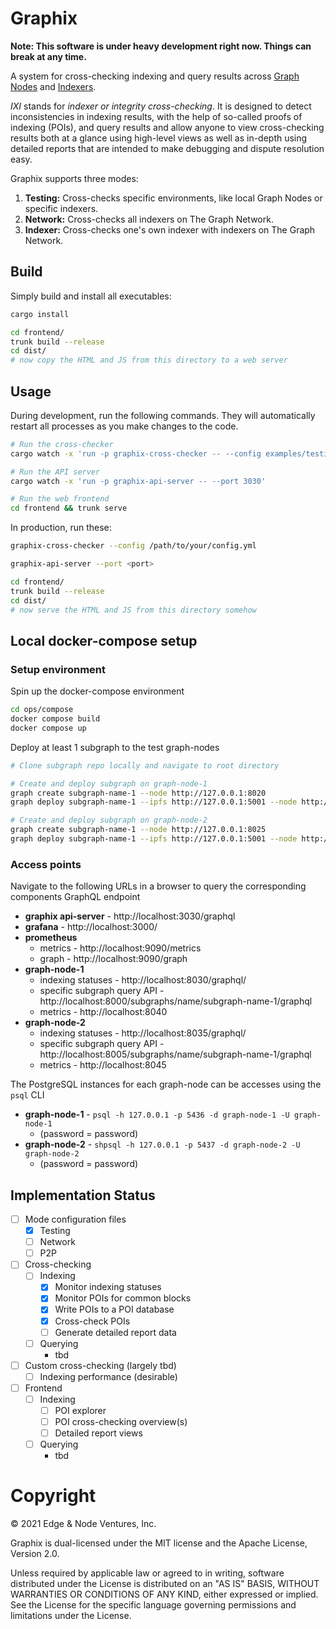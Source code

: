 # Graphix

**Note: This software is under heavy development right now. Things can break at
any time.**

A system for cross-checking indexing and query results across [Graph
Nodes](https://github.com/graphprotocol/graph-node) and
[Indexers](https://github.com/graphprotocol/indexer).

_IXI_ stands for _indexer or integrity cross-checking_. It is designed to detect
inconsistencies in indexing results, with the help of so-called proofs of
indexing (POIs), and query results and allow anyone to view cross-checking
results both at a glance using high-level views as well as in-depth using
detailed reports that are intended to make debugging and dispute resolution
easy.

Graphix supports three modes:

1. **Testing:** Cross-checks specific environments, like local Graph Nodes or specific indexers.
2. **Network:** Cross-checks all indexers on The Graph Network.
3. **Indexer:** Cross-checks one's own indexer with indexers on The Graph Network.

## Build

Simply build and install all executables:

```sh
cargo install

cd frontend/
trunk build --release
cd dist/
# now copy the HTML and JS from this directory to a web server
```

## Usage

During development, run the following commands. They will automatically restart
all processes as you make changes to the code.

```sh
# Run the cross-checker
cargo watch -x 'run -p graphix-cross-checker -- --config examples/testing.yml'

# Run the API server
cargo watch -x 'run -p graphix-api-server -- --port 3030'

# Run the web frontend
cd frontend && trunk serve
```

In production, run these:

```sh
graphix-cross-checker --config /path/to/your/config.yml

graphix-api-server --port <port>

cd frontend/
trunk build --release
cd dist/
# now serve the HTML and JS from this directory somehow
```

## Local docker-compose setup

### Setup environment
Spin up the docker-compose environment
```sh
cd ops/compose
docker compose build
docker compose up
```

Deploy at least 1 subgraph to the test graph-nodes
```sh 
# Clone subgraph repo locally and navigate to root directory

# Create and deploy subgraph on graph-node-1
graph create subgraph-name-1 --node http://127.0.0.1:8020
graph deploy subgraph-name-1 --ipfs http://127.0.0.1:5001 --node http://127.0.0.1:8020

# Create and deploy subgraph on graph-node-2
graph create subgraph-name-1 --node http://127.0.0.1:8025
graph deploy subgraph-name-1 --ipfs http://127.0.0.1:5001 --node http://127.0.0.1:8025
```

### Access points
Navigate to the following URLs in a browser to query the corresponding components GraphQL endpoint
- **graphix api-server** - http://localhost:3030/graphql
- **grafana** - http://localhost:3000/
- **prometheus** 
  - metrics - http://localhost:9090/metrics
  - graph - http://localhost:9090/graph
- **graph-node-1** 
  - indexing statuses - http://localhost:8030/graphql/
  - specific subgraph query API - http://localhost:8000/subgraphs/name/subgraph-name-1/graphql 
  - metrics - http://localhost:8040
- **graph-node-2** 
  - indexing statuses - http://localhost:8035/graphql/
  - specific subgraph query API - http://localhost:8005/subgraphs/name/subgraph-name-1/graphql
  - metrics - http://localhost:8045
  
The PostgreSQL instances for each graph-node can be accesses using the `psql` CLI
- **graph-node-1** - `psql -h 127.0.0.1 -p 5436 -d graph-node-1 -U graph-node-1` 
  - (password = password)
- **graph-node-2** - ```shpsql -h 127.0.0.1 -p 5437 -d graph-node-2 -U graph-node-2```
  - (password = password)

## Implementation Status

- [ ] Mode configuration files
  - [x] Testing
  - [ ] Network
  - [ ] P2P
- [ ] Cross-checking
  - [ ] Indexing
    - [x] Monitor indexing statuses
    - [x] Monitor POIs for common blocks
    - [x] Write POIs to a POI database
    - [x] Cross-check POIs
    - [ ] Generate detailed report data
  - [ ] Querying
    - tbd
- [ ] Custom cross-checking (largely tbd)
  - [ ] Indexing performance (desirable)
- [ ] Frontend
  - [ ] Indexing
    - [ ] POI explorer
    - [ ] POI cross-checking overview(s)
    - [ ] Detailed report views
  - [ ] Querying
    - tbd

# Copyright

&copy; 2021 Edge & Node Ventures, Inc.

Graphix is dual-licensed under the MIT license and the Apache License, Version
2.0.

Unless required by applicable law or agreed to in writing, software distributed
under the License is distributed on an "AS IS" BASIS, WITHOUT WARRANTIES OR
CONDITIONS OF ANY KIND, either expressed or implied. See the License for the
specific language governing permissions and limitations under the License.
